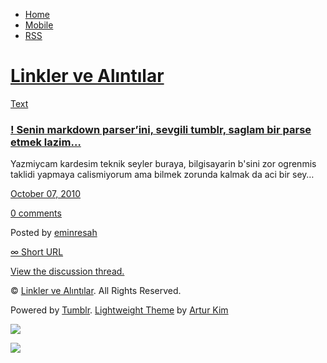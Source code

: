 -   [Home](/)
-   [Mobile](/mobile)
-   [RSS](http://eminresah.tumblr.com/rss)

[Linkler ve Alıntılar](/)
=========================

[Text](http://eminresah.tumblr.com/post/1258194997/senin-markdown-parserini-sevgili-tumblr)

### [! Senin markdown parser’ini, sevgili tumblr, saglam bir parse etmek lazim…](http://eminresah.tumblr.com/post/1258194997/senin-markdown-parserini-sevgili-tumblr)

Yazmiycam kardesim teknik seyler buraya, bilgisayarin b'sini zor
ogrenmis taklidi yapmaya calismiyorum ama bilmek zorunda kalmak da aci
bir sey…

[October 07,
2010](http://eminresah.tumblr.com/post/1258194997/senin-markdown-parserini-sevgili-tumblr)

[0
comments](http://eminresah.tumblr.com/post/1258194997/senin-markdown-parserini-sevgili-tumblr#disqus_thread)

Posted by [eminresah](http://eminresah.tumblr.com/)

[∞ Short URL](http://tmblr.co/ZWS1Oy1A-eWr)

[View the discussion thread.](http://erblog.disqus.com/?url=ref)

© [Linkler ve Alıntılar](/). All Rights Reserved.

Powered by [Tumblr](http://tumblr.com). [Lightweight
Theme](http://www.tumblr.com/theme/10820) by [Artur
Kim](http://arturkim.com)

![](https://px.srvcs.tumblr.com/impixu?T=1434918761&J=eyJ0eXBlIjoidXJsIiwidXJsIjoiaHR0cDpcL1wvZW1pbnJlc2FoLnR1bWJsci5jb21cL3Bvc3RcLzEyNTgxOTQ5OTdcL3NlbmluLW1hcmtkb3duLXBhcnNlcmluaS1zZXZnaWxpLXR1bWJsciIsInJlcXR5cGUiOjAsInJvdXRlIjoiXC9wb3N0XC86aWRcLzpzdW1tYXJ5Iiwibm9zY3JpcHQiOjF9&U=OOENLGNCGI&K=45c29e3bf792edd9ff0c7b50e4ace9ae691822a26a9b6148f9fe9bcf6d14176e&R=)

![](https://px.srvcs.tumblr.com/impixu?T=1434918761&J=eyJ0eXBlIjoicG9zdCIsInVybCI6Imh0dHA6XC9cL2VtaW5yZXNhaC50dW1ibHIuY29tXC9wb3N0XC8xMjU4MTk0OTk3XC9zZW5pbi1tYXJrZG93bi1wYXJzZXJpbmktc2V2Z2lsaS10dW1ibHIiLCJyZXF0eXBlIjowLCJyb3V0ZSI6IlwvcG9zdFwvOmlkXC86c3VtbWFyeSIsInBvc3RzIjpbeyJwb3N0aWQiOiIxMjU4MTk0OTk3IiwiYmxvZ2lkIjoiMzY0ODAyOCIsInNvdXJjZSI6MzN9XSwibm9zY3JpcHQiOjF9&U=MPDJONMOKN&K=c1a573ef31db5ce1a1dbf0efd16ffcddc59572f1beef260ce4580e891cc82bc4&R=)

